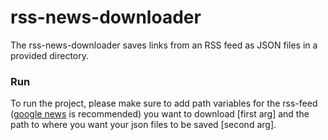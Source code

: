 # rss-news-downloader

The rss-news-downloader saves links from an RSS feed as JSON files in a provided directory.
  
### Run

To run the project, please make sure to add path variables for the rss-feed ([google news](https://news.google.com/rss) is recommended) you want to download [first arg] and the path to where you want your json files to be saved [second arg].
